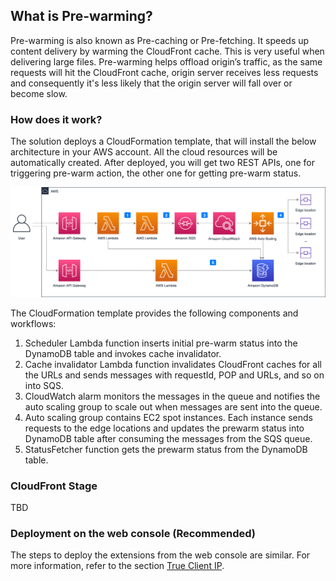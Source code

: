 ## What is Pre-warming?
Pre-warming is also known as Pre-caching or Pre-fetching. It speeds up content delivery by warming the CloudFront cache. This is very useful when delivering large files. Pre-warming helps offload origin’s traffic, as the same requests will hit the CloudFront cache, origin server receives less requests and consequently it's less likely that the origin server will fall over or become slow. 

### How does it work?
The solution deploys a CloudFormation template, that will install the below architecture in your AWS account. All the cloud resources will be automatically created. After deployed, you will get two REST APIs, one for triggering pre-warm action, the other one for getting pre-warm status.

![prewarm](../../images/prewarm-arch.png)


The CloudFormation template provides the following components and workflows:

1. Scheduler Lambda function inserts initial pre-warm status into the DynamoDB table and invokes cache invalidator.
2. Cache invalidator Lambda function invalidates CloudFront caches for all the URLs and sends messages with requestId, POP and URLs, and so on into SQS.
3. CloudWatch alarm monitors the messages in the queue and notifies the auto scaling group to scale out when messages are sent into the queue.
4. Auto scaling group contains EC2 spot instances. Each instance sends requests to the edge locations and updates the prewarm status into DynamoDB table after consuming the messages from the SQS queue.
5. StatusFetcher function gets the prewarm status from the DynamoDB table.

### CloudFront Stage
TBD

### Deployment on the web console (Recommended)

The steps to deploy the extensions from the web console are similar. For more information, refer to the section [True Client IP](true-client-ip.md).



